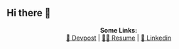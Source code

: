 ## Hi there 👋

<p align="center">
  <b>Some Links:</b><br>
    <a href="https://devpost.com/hossainsafwan" target="_blank">🚀 Devpost</a> |
    <a href="https://safwanhossain.com/Resume.pdf" target="_blank">👨‍💻 Resume</a> |
    <a href="https://www.linkedin.com/in/hossainsafwan/" target="_blank">🎉 Linkedin</a>
  <br><br>
</p>
